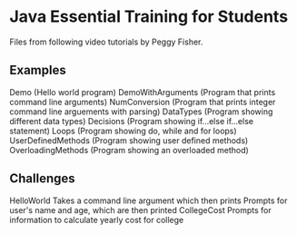 # Java Essential Training for Students

Files from following video tutorials by Peggy Fisher.

## Examples 

Demo (Hello world program)
DemoWithArguments (Program that prints command line arguments)
NumConversion (Program that prints integer command line arguements with parsing)
DataTypes (Program showing different data types)
Decisions (Program showing if...else if...else statement)
Loops (Program showing do, while and for loops)
UserDefinedMethods (Program showing user defined methods)
OverloadingMethods (Program showing an overloaded method)

## Challenges

HelloWorld
		Takes a command line argument which then prints
		Prompts for user's name and age, which are then printed
CollegeCost
		Prompts for information to calculate yearly cost for college
